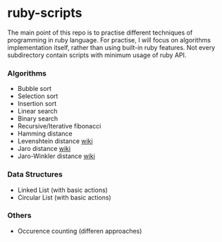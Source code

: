 # ruby-scripts
The main point of this repo is to practise different techniques of programming in ruby language.
For practise, I will focus on algorithms implementation itself, rather than using built-in ruby features.
Not every subdirectory contain scripts with minimum usage of ruby API.
### Algorithms
- Bubble sort
- Selection sort
- Insertion sort
- Linear search
- Binary search
- Recursive/Iterative fibonacci
- Hamming distance
- Levenshtein distance [wiki](https://en.wikipedia.org/wiki/Levenshtein_distance)
- Jaro distance [wiki](https://en.wikipedia.org/wiki/Jaro%E2%80%93Winkler_distance)
- Jaro-Winkler distance
[wiki](https://en.wikipedia.org/wiki/Jaro%E2%80%93Winkler_distance)

### Data Structures
- Linked List (with basic actions)
- Circular List (with basic actions)

### Others
- Occurence counting (differen approaches)
